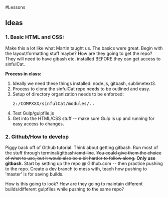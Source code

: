 #Lessons

<h2>Ideas</h2>
<h3>1. Basic HTML and CSS:</h3>

Make this a lot like what Martin taught us. The basics were great. Begin with the layout/formatting stuff maybe? How are they going to get the repo? They will need to have gibash etc. installed BEFORE they can get access to sinfulCat. 
	
<strong>Process in class:</strong>
	<ol>
	<li> Ideally we need these things installed: node.js, gitbash, sublimetext3.</li>
	<li> Process to clone the sinfulCat repo needs to be outlined and easy.</li>
	<li> Setup of directory organization needs to be enforced:</li>
		<pre>z:/COMPXXX/sinfulCat/modules/..</pre>
	<li> Test Gulp/gulpfile.js </li>
	<li> Get into the HTML/CSS stuff -- make sure Gulp is up and running for easy access to changes. </li>
	</ol>

<h3>2. Github/How to develop</h3>
Piggy back off of Github tutorial. Think about getting gitbash. Run most of the stuff through terminal/gitbash/<s>cmd line</s>. <s>You could give them the choice of what to use, but it would also be a bit harder to follow along.</s> <strong>Only use gitbash.</strong> Start by setting up the repo @ Github.com -- then practice pushing to the repo. Create a dev branch to mess with, teach how pushing to 'master' is for saving builds. 

How is this going to look? How are they going to maintain different builds/different gulpfiles while pushing to the same repo?
